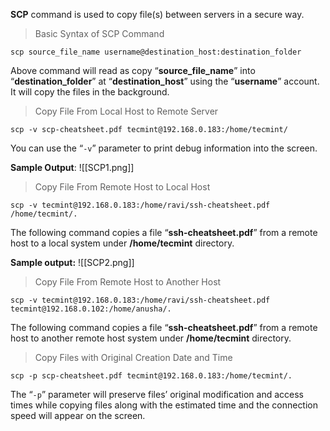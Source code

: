 **SCP** command is used to copy file(s) between servers in a secure way.

>Basic Syntax of SCP Command
```shell
scp source_file_name username@destination_host:destination_folder
```
Above command will read as copy “**source_file_name**” into “**destination_folder**” at “**destination_host**” using the “**username**” account.
It will copy the files in the background.


>Copy File From Local Host to Remote Server
```shell
scp -v scp-cheatsheet.pdf tecmint@192.168.0.183:/home/tecmint/
```
You can use the “`-v`” parameter to print debug information into the screen.

**Sample Output**:
![[SCP1.png]]


>Copy File From Remote Host to Local Host
```shell
scp -v tecmint@192.168.0.183:/home/ravi/ssh-cheatsheet.pdf /home/tecmint/.
```
The following command copies a file “**ssh-cheatsheet.pdf**” from a remote host to a local system under **/home/tecmint** directory.

**Sample output:**
![[SCP2.png]]


>Copy File From Remote Host to Another Host
```shell
scp -v tecmint@192.168.0.183:/home/ravi/ssh-cheatsheet.pdf tecmint@192.168.0.102:/home/anusha/.
```
The following command copies a file “**ssh-cheatsheet.pdf**” from a remote host to another remote host system under **/home/tecmint** directory.


>Copy Files with Original Creation Date and Time
```shell
scp -p scp-cheatsheet.pdf tecmint@192.168.0.183:/home/tecmint/.
```
The “`-p`” parameter will preserve files’ original modification and access times while copying files along with the estimated time and the connection speed will appear on the screen.

